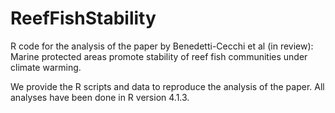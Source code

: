 # ReefFishStability
R code for the analysis of the paper by Benedetti-Cecchi et al (in review): Marine protected areas promote stability of reef fish communities under climate warming.

We provide the R scripts and data to reproduce the analysis of the paper. All analyses have been done in R version 4.1.3.
